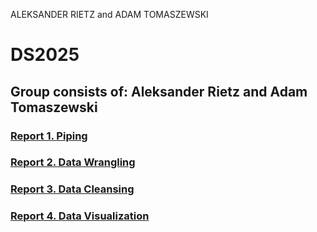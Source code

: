 ALEKSANDER RIETZ and ADAM TOMASZEWSKI
# DS2025
## Group consists of: Aleksander Rietz and Adam Tomaszewski
### [Report 1. Piping](Report1/Report1.md)
### [Report 2. Data Wrangling](Report2/Report2.md)
### [Report 3. Data Cleansing](Report3/Exercise4.md)
### [Report 4. Data Visualization](Report4/Report4.md)
